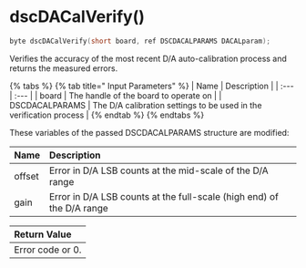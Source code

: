 # dscDACalVerify\(\)

```c
byte dscDACalVerify(short board, ref DSCDACALPARAMS DACALparam);
```

Verifies the accuracy of the most recent D/A auto-calibration process and returns the measured errors.

{% tabs %}
{% tab title=" Input Parameters" %}
| Name | Description |
| :--- | :--- |
| board | The handle of the board to operate on |
| DSCDACALPARAMS | The D/A calibration settings to be used in the verification process |
{% endtab %}
{% endtabs %}

These variables of the passed DSCDACALPARAMS structure are modified:

| Name | Description |
| :--- | :--- |
| offset | Error in D/A LSB counts at the mid-scale of the D/A range |
| gain | Error in D/A LSB counts at the full-scale \(high end\) of the D/A range |

| Return Value |
| :--- |
| Error code or 0. |


